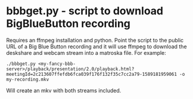 bbbget.py - script to download BigBlueButton recording
======================================================

 Requires an ffmpeg installation and python. Point the script to the public URL of a Big Blue Button recording and it will use ffmpeg to download the deskshare and webcam stream into a matroska file. For example:

```
./bbbget.py <my-fancy-bbb-server>/playback/presentation/2.0/playback.html?meetingId=2c213607ffefdb6fca039f176f132f35c7cc2a79-1589181959061 -o my-recording.mkv
```

Will create an mkv with both streams included.

